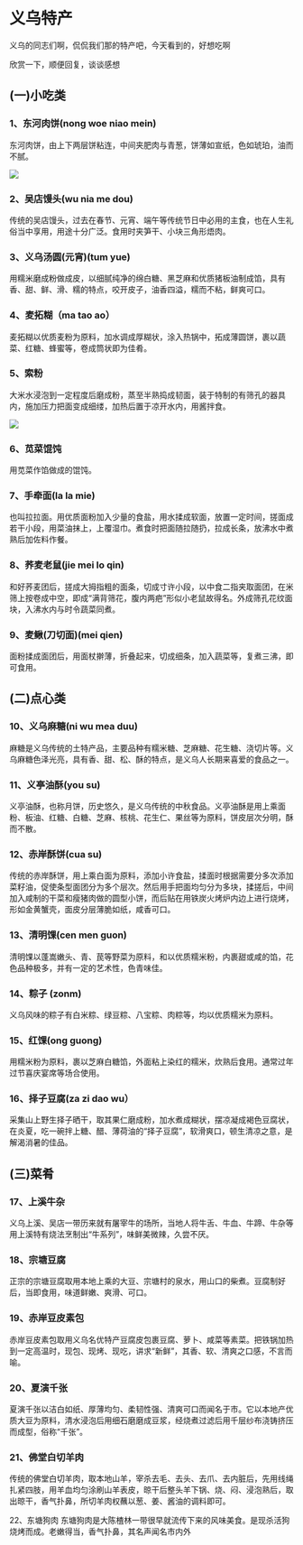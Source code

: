 # 义乌特产

义乌的同志们啊，侃侃我们那的特产吧，今天看到的，好想吃啊 

欣赏一下，顺便回复，谈谈感想 

## (一)小吃类 

### 1、东河肉饼(nong woe niao mein) 

东河肉饼，由上下两层饼粘连，中间夹肥肉与青葱，饼薄如宣纸，色如琥珀，油而不腻。 

![](http://biangbiangpic.b0.upaiyun.com/blog/dcbc5870ff879b5a1b50759c4a3278bd.jpg)

### 2、吴店馒头(wu nia me dou) 

传统的吴店馒头，过去在春节、元宵、端午等传统节日中必用的主食，也在人生礼俗当中享用，用途十分广泛。食用时夹笋干、小块三角形焐肉。 

### 3、义乌汤圆(元宵)(tum yue) 

用糯米磨成粉做成皮，以细腻纯净的绵白糖、黑芝麻和优质猪板油制成馅，具有香、甜、鲜、滑、糯的特点，咬开皮子，油香四溢，糯而不粘，鲜爽可口。 

### 4、麦拓糊（ma tao ao） 

麦拓糊以优质麦粉为原料，加水调成厚糊状，涂入热锅中，拓成薄圆饼，裹以蔬菜、红糖、蜂蜜等，卷成筒状即为佳肴。 

### 5、索粉

大米水浸泡到一定程度后磨成粉，蒸至半熟捣成韧面，装于特制的有筛孔的器具内，施加压力把面变成细缕，加热后置于凉开水内，用酱拌食。 

![](http://biangbiangpic.b0.upaiyun.com/blog/a417455d0e223b8b45ee9066721ec27a.jpg)

### 6、苋菜馄饨 

用苋菜作馅做成的馄饨。 

### 7、手牵面(la la mie) 

也叫拉拉面。用优质面粉加入少量的食盐，用水揉成软面，放置一定时间，搓面成若干小段，用菜油抹上，上覆湿巾。煮食时把面随拉随扔，拉成长条，放沸水中煮熟后加佐料作餐。 

### 8、荞麦老鼠(jie mei lo qin) 

和好荞麦团后，搓成大拇指粗的面条，切成寸许小段，以中食二指夹取面团，在米筛上按卷成中空，即成“满背筛花，腹内两疤”形似小老鼠故得名。外成筛孔花纹面块，入沸水内与时令蔬菜同煮。 

### 9、麦鳅(刀切面)(mei qien) 

面粉揉成面团后，用面杖擀薄，折叠起来，切成细条，加入蔬菜等，复煮三沸，即可食用。 

## (二)点心类 

### 10、义乌麻糖(ni wu mea duu) 

麻糖是义乌传统的土特产品，主要品种有糯米糖、芝麻糖、花生糖、浇切片等。义乌麻糖色泽光亮，具有香、甜、松、酥的特点，是义乌人长期来喜爱的食品之一。 

### 11、义亭油酥(you su) 

义亭油酥，也称月饼，历史悠久，是义乌传统的中秋食品。义亭油酥是用上乘面粉、板油、红糖、白糖、芝麻、核桃、花生仁、果丝等为原料，饼皮层次分明，酥而不散。 

### 12、赤岸酥饼(cua su) 

传统的赤岸酥饼，用上乘白面为原料，添加小许食盐，揉面时根据需要分多次添加菜籽油，促使条型面团分为多个层次。然后用手把面均匀分为多块，揉搓后，中间加入咸制的干菜和瘦猪肉做的圆型小饼，而后贴在用铁炭火烤炉内边上进行烧烤，形如金黄蟹壳，面皮分层薄脆如纸，咸香可口。 

### 13、清明馃(cen men guon) 

清明馃以蓬嵩嫩头、青、苠等野菜为原料，和以优质糯米粉，内裹甜或咸的馅，花色品种极多，并有一定的艺术性，色青味佳。 

### 14、粽子 (zonm) 

义乌风味的粽子有白米粽、绿豆粽、八宝粽、肉粽等，均以优质糯米为原料。 

### 15、红馃(ong guong) 

用糯米粉为原料，裹以芝麻白糖馅，外面粘上染红的糯米，炊熟后食用。通常过年过节喜庆宴席等场合使用。 

### 16、择子豆腐(za zi dao wu） 

采集山上野生择子晒干，取其果仁磨成粉，加水煮成糊状，摆凉凝成褐色豆腐状，在炎夏，吃一碗拌上糖、醋、薄荷油的“择子豆腐”，软滑爽口，顿生清凉之意，是解渴消暑的佳品。 

## (三)菜肴 

### 17、上溪牛杂 

义乌上溪、吴店一带历来就有屠宰牛的场所，当地人将牛舌、牛血、牛蹄、牛杂等用上溪特有烧法烹制出“牛系列”，味鲜美微辣，久尝不厌。 

### 18、宗塘豆腐 

正宗的宗塘豆腐取用本地上乘的大豆、宗塘村的泉水，用山口的柴煮。豆腐制好后，当即食用，味道鲜嫩、爽滑、可口。 

### 19、赤岸豆皮素包 

赤岸豆皮素包取用义乌名优特产豆腐皮包裹豆腐、萝卜、咸菜等素菜。把铁锅加热到一定高温时，现包、现烤、现吃，讲求“新鲜”，其香、软、清爽之口感，不言而喻。 

### 20、夏演千张 

夏演千张以洁白如纸、厚薄均匀、柔韧性强、清爽可口而闻名于市。它以本地产优质大豆为原料，清水浸泡后用细石磨磨成豆浆，经烧煮过滤后用千层纱布浇铸挤压而成型，俗称“千张”。 

### 21、佛堂白切羊肉 

传统的佛堂白切羊肉，取本地山羊，宰杀去毛、去头、去爪、去内脏后，先用线绳扎紧四肢，用羊血均匀涂刷山羊表皮，晾干后整头羊下锅、烧、闷、浸泡熟后，取出晾干，香气扑鼻，所切羊肉权蘸以葱、姜、酱油的调料即可。 
 


22、东塘狗肉 
东塘狗肉是大陈楂林一带很早就流传下来的风味美食。是现杀活狗烧烤而成。老嫩得当，香气扑鼻，其名声闻名市内外
